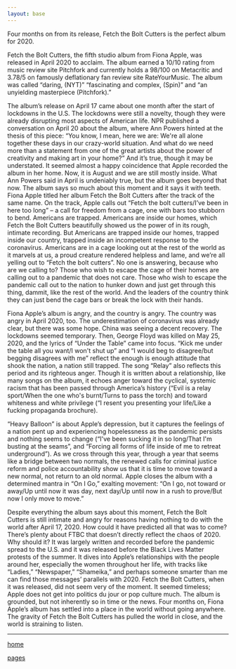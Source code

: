 ```yaml
---
layout: base
---
```

<div class="wrapper">
Four months on from its release, Fetch the Bolt Cutters is the perfect album for 2020. <br>

Fetch the Bolt Cutters, the fifth studio album from Fiona Apple, was released in April 2020 to acclaim. The album earned a 10/10 rating from music review site Pitchfork and currently holds a 98/100 on Metacritic and 3.78/5 on famously deflationary fan review site RateYourMusic. The album was called “daring, (NYT)” “fascinating and complex, (Spin)” and “an unyielding masterpiece (Pitchfork).”<br>

The album’s release on April 17 came about one month after the start of lockdowns in the U.S. The lockdowns were still a novelty, though they were already disrupting most aspects of American life. NPR published a conversation on April 20 about the album, where Ann Powers hinted at the thesis of this piece: “You know, I mean, here we are: We're all alone together these days in our crazy-world situation. And what do we need more than a statement from one of the great artists about the power of creativity and making art in your home?” And it’s true, though it may be understated. It seemed almost a happy coincidence that Apple recorded the album in her home. Now, it is August and we are still mostly inside. What Ann Powers said in April is undeniably true, but the album goes beyond that now. The album says so much about this moment and it says it with teeth. Fiona Apple titled her album Fetch the Bolt Cutters after the track of the same name. On the track, Apple calls out “Fetch the bolt cutters/I’ve been in here too long” – a call for freedom from a cage, one with bars too stubborn to bend. Americans are trapped. Americans are inside our homes, which Fetch the Bolt Cutters beautifully showed us the power of in its rough, intimate recording. But Americans are trapped inside our homes, trapped inside our country, trapped inside an incompetent response to the coronavirus. Americans are in a cage looking out at the rest of the world as it marvels at us, a proud creature rendered helpless and lame, and we’re all yelling out to “Fetch the bolt cutters”. No one is answering, because who are we calling to? Those who wish to escape the cage of their homes are calling out to a pandemic that does not care. Those who wish to escape the pandemic call out to the nation to hunker down and just get through this thing, dammit, like the rest of the world. And the leaders of the country think they can just bend the cage bars or break the lock with their hands.<br>

Fiona Apple’s album is angry, and the country is angry. The country was angry in April 2020, too. The underestimation of coronavirus was already clear, but there was some hope. China was seeing a decent recovery. The lockdowns seemed temporary. Then, George Floyd was killed on May 25, 2020, and the lyrics of “Under the Table” came into focus. “Kick me under the table all you want/I won't shut up” and “I would beg to disagree/but begging disagrees with me” reflect the enough is enough attitude that shook the nation, a nation still trapped. The song “Relay” also reflects this period and its righteous anger. Though it is written about a relationship, like many songs on the album, it echoes anger toward the cyclical, systemic racism that has been passed through America’s history (“Evil is a relay sport/When the one who's burnt/Turns to pass the torch) and toward whiteness and white privilege (“I resent you presenting your life/Like a fucking propaganda brochure).<br>

“Heavy Balloon” is about Apple’s depression, but it captures the feelings of a nation pent up and experiencing hopelessness as the pandemic persists and nothing seems to change (“I've been sucking it in so long/That I'm busting at the seams”, and “Forcing all forms of life inside of me to retreat underground”). As we cross through this year, through a year that seems like a bridge between two normals, the renewed calls for criminal justice reform and police accountability show us that it is time to move toward a new normal, not return to an old normal. Apple closes the album with a determined mantra in “On I Go,” exalting movement: “On I go, not toward or away/Up until now it was day, next day/Up until now in a rush to prove/But now I only move to move.”<br>

Despite everything the album says about this moment, Fetch the Bolt Cutters is still intimate and angry for reasons having nothing to do with the world after April 17, 2020. How could it have predicted all that was to come? There’s plenty about FTBC that doesn’t directly reflect the chaos of 2020. Why should it? It was largely written and recorded before the pandemic spread to the U.S. and it was released before the Black Lives Matter protests of the summer. It dives into Apple’s relationships with the people around her, especially the women throughout her life, with tracks like “Ladies,” “Newspaper,” “Shameika,” and perhaps someone smarter than me can find those messages’ parallels with 2020. Fetch the Bolt Cutters, when it was released, did not seem very of the moment. It seemed timeless; Apple does not get into politics du jour or pop culture much. The album is grounded, but not inherently so in time or the news. Four months on, Fiona Apple’s album has settled into a place in the world without going anywhere. The gravity of Fetch the Bolt Cutters has pulled the world in close, and the world is straining to listen.<br>

<hr>
<p> <a href="/index.html">home</a> </p>
<p> <a href="/pages">pages</a></p>
</div>

 
 
